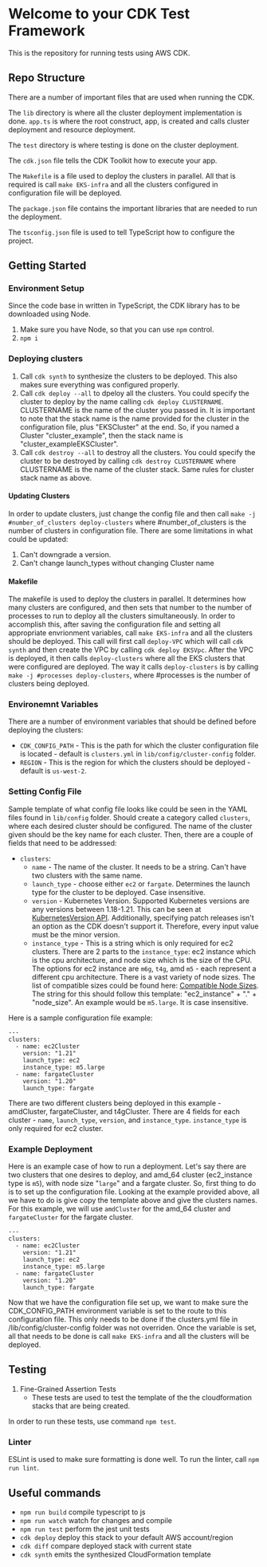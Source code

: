 # Welcome to your CDK Test Framework

This is the repository for running tests using AWS CDK. 

## Repo Structure

There are a number of important files that are used when running the CDK. 

The `lib` directory is where all the cluster deployment implementation is done. `app.ts` is where the root construct, app, is created and calls cluster deployment and resource deployment. 

The `test` directory is where testing is done on the cluster deployment. 

The `cdk.json` file tells the CDK Toolkit how to execute your app.

The `Makefile` is a file used to deploy the clusters in parallel. All that is required is call `make EKS-infra` and all the clusters configured in configuration file will be deployed. 

The `package.json` file contains the important libraries that are needed to run the deployment. 

The `tsconfig.json` file is used to tell TypeScript how to configure the project. 

## Getting Started

### Environment Setup

Since the code base in written in TypeScript, the CDK library has to be downloaded using Node. 

1. Make sure you have Node, so that you can use `npm` control. 
2. `npm i`

### Deploying clusters

1. Call `cdk synth` to synthesize the clusters to be deployed. This also makes sure everything was configured properly. 
2. Call `cdk deploy --all` to dpeloy all the clusters. You could specify the cluster to deploy by the name calling `cdk deploy CLUSTERNAME`. CLUSTERNAME is the name of the cluster you passed in. It is important to note that the stack name is the name provided for the cluster in the configuration file, plus "EKSCluster" at the end. So, if you named a Cluster "cluster_example", then the stack name is "cluster_exampleEKSCluster". 
3. Call `cdk destroy --all` to destroy all the clusters. You could specify the cluster to be destroyed by calling `cdk destroy CLUSTERNAME` where CLUSTERNAME is the name of the cluster stack. Same rules for cluster stack name as above. 

#### Updating Clusters

In order to update clusters, just change the config file and then call `make -j #number_of_clusters deploy-clusters` where #number_of_clusters is the number of clusters in configuration file. There are some limitations in what could be updated:
1. Can't downgrade a version. 
2. Can't change launch_types without changing Cluster name

#### Makefile

The makefile is used to deploy the clusters in parallel. It determines how many clusters are configured, and then sets that number to the number of processes to run to deploy all the clusters simultaneously. In order to accomplish this, after saving the configuration file and setting all appropriate envrionment variables, call `make EKS-infra` and all the clusters should be deployed. This call will first call `deploy-VPC` which will call `cdk synth` and then create the VPC by calling `cdk deploy EKSVpc`. After the VPC is deployed, it then calls `deploy-clusters` where all the EKS clusters that were configured are deployed. The way it calls `deploy-clusters` is by calling `make -j #processes deploy-clusters`, where #processes is the number of clusters being deployed. 


### Environemnt Variables

There are a number of environment variables that should be defined before deploying the clusters:

* `CDK_CONFIG_PATH` - This is the path for which the cluster configuration file is located - default is `clusters.yml` in `lib/config/cluster-config` folder.
* `REGION` - This is the region for which the clusters should be deployed - default is `us-west-2`.

### Setting Config File

Sample template of what config file looks like could be seen in the YAML files found in `lib/config` folder. Should create a category called `clusters`, where each desired cluster should be configured. The name of the cluster given should be the key name for each cluster. Then, there are a couple of fields that need to be addressed:

* `clusters`:
    * `name` - The name of the cluster. It needs to be a string. Can't have two clusters with the same name. 
    * `launch_type` - choose either `ec2` or `fargate`. Determines the launch type for the cluster to be deployed. Case insensitive. 
    * `version` - Kubernetes Version. Supported Kubernetes versions are any versions between 1.18-1.21. This can be seen at [KubernetesVersion API](https://docs.aws.amazon.com/cdk/api/v2/docs/aws-cdk-lib.aws_eks.KubernetesVersion.html). Additionally, specifying patch releases isn't an option as the CDK doesn't support it. Therefore, every input value must be the minor version. 
    * `instance_type` - This is a string which is only required for ec2 clusters. There are 2 parts to the `instance_type`: ec2 instance which is the cpu architecture, and node size which is the size of the CPU. The options for ec2 instance are `m6g`, `t4g`, amd `m5` - each represent a different cpu architecture. There is a vast variety of node sizes. The list of compatible sizes could be found here: [Compatible Node Sizes](https://www.amazonaws.cn/en/ec2/instance-types/). The string for this should follow this template: "ec2_instance" + "." + "node_size". An example would be `m5.large`. It is case insensitive. 

Here is a sample configuration file example:
```
---
clusters:
  - name: ec2Cluster
    version: "1.21"
    launch_type: ec2
    instance_type: m5.large
  - name: fargateCluster
    version: "1.20"
    launch_type: fargate
```

There are two different clusters being deployed in this example - amdCluster, fargateCluster, and t4gCluster. There are 4 fields for each cluster - `name`, `launch_type`, `version`, and `instance_type`. `instance_type` is only required for ec2 cluster. 
   


### Example Deployment

Here is an example case of how to run a deployment. Let's say there are two clusters that one desires to deploy, and amd_64 cluster (ec2_instance type is `m5`), with node size "`large`" and a fargate cluster. So, first thing to do is to set up the configuration file. Looking at the example provided above, all we have to do is give copy the template above and give the clusters names. For this example, we will use `amdCluster` for the amd_64 cluster and `fargateCluster` for the fargate cluster. 

```
---
clusters:
  - name: ec2Cluster
    version: "1.21"
    launch_type: ec2
    instance_type: m5.large
  - name: fargateCluster
    version: "1.20"
    launch_type: fargate
```
Now that we have the configuration file set up, we want to make sure the CDK_CONFIG_PATH environment variable is set to the route to this configuration file. This only needs to be done if the clusters.yml file in /lib/config/cluster-config folder was not overriden. Once the variable is set, all that needs to be done is call `make EKS-infra` and all the clusters will be deployed. 

## Testing

1. Fine-Grained Assertion Tests
    * These tests are used to test the template of the the cloudformation stacks that are being created. 

In order to run these tests, use command `npm test`. 

### Linter

ESLint is used to make sure formatting is done well. To run the linter, call `npm run lint`. 

## Useful commands

* `npm run build`   compile typescript to js
* `npm run watch`   watch for changes and compile
* `npm run test`    perform the jest unit tests
* `cdk deploy`      deploy this stack to your default AWS account/region
* `cdk diff`        compare deployed stack with current state
* `cdk synth`       emits the synthesized CloudFormation template
